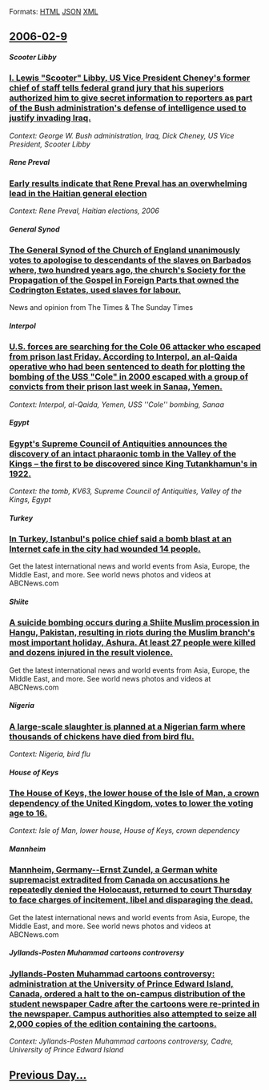 
Formats: [HTML](2006/02/9/index.html)  [JSON](2006/02/9/index.json)  [XML](2006/02/9/index.xml)  

## [2006-02-9](/news/2006/02/9/index.md)

##### Scooter Libby
### [ I. Lewis "Scooter" Libby, US Vice President Cheney's former chief of staff tells federal grand jury that his superiors authorized him to give secret information to reporters as part of the Bush administration's defense of intelligence used to justify invading Iraq. ](/news/2006/02/9/i-lewis-scooter-libby-us-vice-president-cheney-s-former-chief-of-staff-tells-federal-grand-jury-that-his-superiors-authorized-him-to-gi.md)
_Context: George W. Bush administration, Iraq, Dick Cheney, US Vice President, Scooter Libby_

##### Rene Preval
### [ Early results indicate that Rene Preval has an overwhelming lead in the Haitian general election ](/news/2006/02/9/early-results-indicate-that-rena-c-pra-c-val-has-an-overwhelming-lead-in-the-haitian-general-election.md)
_Context: Rene Preval, Haitian elections, 2006_

##### General Synod
### [ The General Synod of the Church of England unanimously votes to apologise to descendants of the slaves on Barbados where, two hundred years ago, the church's Society for the Propagation of the Gospel in Foreign Parts that owned the Codrington Estates, used slaves for labour. ](/news/2006/02/9/the-general-synod-of-the-church-of-england-unanimously-votes-to-apologise-to-descendants-of-the-slaves-on-barbados-where-two-hundred-years.md)
News and opinion from The Times &amp; The Sunday Times

##### Interpol
### [ U.S. forces are searching for the Cole 06 attacker who escaped from prison last Friday. According to Interpol, an al-Qaida operative who had been sentenced to death for plotting the bombing of the USS "Cole" in 2000 escaped with a group of convicts from their prison last week in Sanaa, Yemen. ](/news/2006/02/9/u-s-forces-are-searching-for-the-cole-06-attacker-who-escaped-from-prison-last-friday-according-to-interpol-an-al-qaida-operative-who-ha.md)
_Context: Interpol, al-Qaida, Yemen, USS ''Cole'' bombing, Sanaa_

##### Egypt
### [ Egypt's Supreme Council of Antiquities announces the discovery of an intact pharaonic tomb in the Valley of the Kings&nbsp;&ndash; the first to be discovered since King Tutankhamun's in 1922. ](/news/2006/02/9/egypt-s-supreme-council-of-antiquities-announces-the-discovery-of-an-intact-pharaonic-tomb-in-the-valley-of-the-kings-nbsp-ndash-the-firs.md)
_Context: the tomb, KV63, Supreme Council of Antiquities, Valley of the Kings, Egypt_

##### Turkey
### [ In Turkey, Istanbul's police chief said a bomb blast at an Internet cafe in the city had wounded 14 people. ](/news/2006/02/9/in-turkey-istanbul-s-police-chief-said-a-bomb-blast-at-an-internet-cafe-in-the-city-had-wounded-14-people.md)
Get the latest international news and world events from Asia, Europe, the Middle East, and more. See world news photos and videos at ABCNews.com

##### Shiite
### [ A suicide bombing occurs during a Shiite Muslim procession in Hangu, Pakistan, resulting in riots during the Muslim branch's most important holiday, Ashura. At least 27 people were killed and dozens injured in the result violence. ](/news/2006/02/9/a-suicide-bombing-occurs-during-a-shiite-muslim-procession-in-hangu-pakistan-resulting-in-riots-during-the-muslim-branch-s-most-important.md)
Get the latest international news and world events from Asia, Europe, the Middle East, and more. See world news photos and videos at ABCNews.com

##### Nigeria
### [ A large-scale slaughter is planned at a Nigerian farm where thousands of chickens have died from bird flu. ](/news/2006/02/9/a-large-scale-slaughter-is-planned-at-a-nigerian-farm-where-thousands-of-chickens-have-died-from-bird-flu.md)
_Context: Nigeria, bird flu_

##### House of Keys
### [ The House of Keys, the lower house of the Isle of Man, a crown dependency of the United Kingdom, votes to lower the voting age to 16. ](/news/2006/02/9/the-house-of-keys-the-lower-house-of-the-isle-of-man-a-crown-dependency-of-the-united-kingdom-votes-to-lower-the-voting-age-to-16.md)
_Context: Isle of Man, lower house, House of Keys, crown dependency_

##### Mannheim
### [ Mannheim, Germany--Ernst Zundel, a German white supremacist extradited from Canada on accusations he repeatedly denied the Holocaust, returned to court Thursday to face charges of incitement, libel and disparaging the dead. ](/news/2006/02/9/mannheim-germanyaernst-za1-4ndel-a-german-white-supremacist-extradited-from-canada-on-accusations-he-repeatedly-denied-the-holocaust-ret.md)
Get the latest international news and world events from Asia, Europe, the Middle East, and more. See world news photos and videos at ABCNews.com

##### Jyllands-Posten Muhammad cartoons controversy
### [ Jyllands-Posten Muhammad cartoons controversy: administration at the University of Prince Edward Island, Canada, ordered a halt to the on-campus distribution of the student newspaper Cadre after the cartoons were re-printed in the newspaper. Campus authorities also attempted to seize all 2,000 copies of the edition containing the cartoons. ](/news/2006/02/9/jyllands-posten-muhammad-cartoons-controversy-administration-at-the-university-of-prince-edward-island-canada-ordered-a-halt-to-the-on-c.md)
_Context: Jyllands-Posten Muhammad cartoons controversy, Cadre, University of Prince Edward Island_

## [Previous Day...](/news/2006/02/8/index.md)

